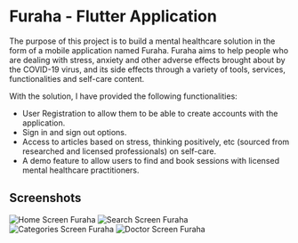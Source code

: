 # Furaha - Flutter Application

The purpose of this project is to build a mental healthcare solution in the form of a mobile application named Furaha. Furaha aims to help people who are dealing with stress, anxiety and other adverse effects brought about by the COVID-19 virus, and its side effects through a variety of tools, services, functionalities and self-care content. 

With the solution, I have provided the following functionalities:

- User Registration to allow them to be able to create accounts with the application.
- Sign in and sign out options.
- Access to articles based on stress, thinking positively, etc (sourced from researched and licensed professionals) on self-care.
- A demo feature to allow users to find and book sessions with licensed mental healthcare practitioners.

## Screenshots
![Home Screen Furaha](home.jpeg)
![Search Screen Furaha](read.jpeg)
![Categories Screen Furaha](category.jpeg)
![Doctor Screen Furaha](doctor.jpeg)
